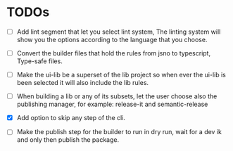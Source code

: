 # TODOs

- [ ] Add lint segment that let you select lint system, The linting system will show you the options according to the language that you choose.

- [ ] Convert the builder files that hold the rules from jsno to typescript, Type-safe files.

- [ ] Make the ui-lib be a superset of the lib project so when ever the ui-lib is been selected it will also include the lib rules.


- [ ] When building a lib or any of its subsets, let the user choose also the publishing manager, for example: release-it and semantic-release

- [x] Add option to skip any step of the cli.

- [ ] Make the publish step for the builder to run in dry run, wait for a dev ik and only then publish the package.
